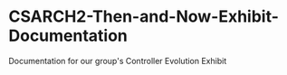 # CSARCH2-Then-and-Now-Exhibit-Documentation
Documentation for our group's Controller Evolution Exhibit
